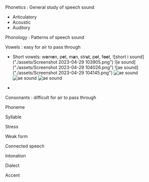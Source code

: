 Phonetics : General study of speech sound 
- Articulatory
- Acoustic
- Auditory

Phonology : Patterns of speech sound

Vowels : easy for air to pass through
- Short vowels: w**o**m**e**n, p**e**t, m**a**n, str**u**t, p**o**t, f**oo**t,
    ![short i sound]("./assets/Screenshot 2023-04-29 103905.png")
    ![e sound]("./assets/Screenshot 2023-04-29 104026.png")
    ![ae sound]("./assets/Screenshot 2023-04-29 104145.png")
    ![ae sound]("./assets/")
    ![ae sound]("./assets/")
    ![ae sound]("./assets/")

- 

Consonants : difficult for air to pass through

Phoneme

Syllable

Stress

Weak form


Connected speech


Intonation


Dialect


Accent